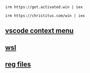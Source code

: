 ```
irm https://get.activated.win | iex
```

```
irm https://christitus.com/win | iex
```

## [vscode context menu](https://github.com/BartoszRojek/CodeModernExplorerMenu/releases)

## [wsl](./wsl/arch.md)

## [reg files](./reg/reg.md)
